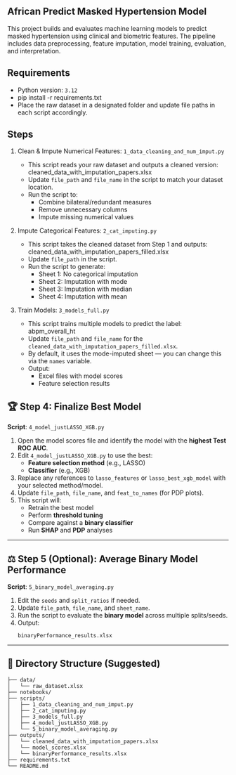 African Predict Masked Hypertension Model
--------------------------------------------
This project builds and evaluates machine learning models to predict masked hypertension using clinical and biometric features. The pipeline includes data preprocessing, feature imputation, model training, evaluation, and interpretation.

Requirements
--------------
- Python version: `3.12`
- pip install -r requirements.txt
- Place the raw dataset in a designated folder and update file paths in each script accordingly.

Steps
-------
1. Clean & Impute Numerical Features: `1_data_cleaning_and_num_imput.py`
     - This script reads your raw dataset and outputs a cleaned version: cleaned_data_with_imputation_papers.xlsx
     - Update `file_path` and `file_name` in the script to match your dataset location.
     - Run the script to:
       - Combine bilateral/redundant measures
       - Remove unnecessary columns
       - Impute missing numerical values

2. Impute Categorical Features: `2_cat_imputing.py`
     - This script takes the cleaned dataset from Step 1 and outputs: cleaned_data_with_imputation_papers_filled.xlsx
     - Update `file_path` in the script.
     - Run the script to generate:
       - Sheet 1: No categorical imputation
       - Sheet 2: Imputation with mode
       - Sheet 3: Imputation with median
       - Sheet 4: Imputation with mean

3. Train Models: `3_models_full.py`
     - This script trains multiple models to predict the label: abpm_overall_ht
     - Update `file_path` and `file_name` for the `cleaned_data_with_imputation_papers_filled.xlsx`.
     - By default, it uses the mode-imputed sheet — you can change this via the `names` variable.
     - Output:
       - Excel files with model scores
       - Feature selection results



## 🏆 Step 4: Finalize Best Model

**Script**: `4_model_justLASSO_XGB.py`

1. Open the model scores file and identify the model with the **highest Test ROC AUC**.
2. Edit `4_model_justLASSO_XGB.py` to use the best:
   - **Feature selection method** (e.g., LASSO)
   - **Classifier** (e.g., XGB)
3. Replace any references to `lasso_features` or `lasso_best_xgb_model` with your selected method/model.
4. Update `file_path`, `file_name`, and `feat_to_names` (for PDP plots).
5. This script will:
   - Retrain the best model
   - Perform **threshold tuning**
   - Compare against a **binary classifier**
   - Run **SHAP** and **PDP** analyses

---

## ⚖️ Step 5 (Optional): Average Binary Model Performance

**Script**: `5_binary_model_averaging.py`

1. Edit the `seeds` and `split_ratios` if needed.
2. Update `file_path`, `file_name`, and `sheet_name`.
3. Run the script to evaluate the **binary model** across multiple splits/seeds.
4. Output:
   ```
   binaryPerformance_results.xlsx
   ```

---

## 📁 Directory Structure (Suggested)

```
├── data/
│   └── raw_dataset.xlsx
├── notebooks/
├── scripts/
│   ├── 1_data_cleaning_and_num_imput.py
│   ├── 2_cat_imputing.py
│   ├── 3_models_full.py
│   ├── 4_model_justLASSO_XGB.py
│   └── 5_binary_model_averaging.py
├── outputs/
│   └── cleaned_data_with_imputation_papers.xlsx
│   └── model_scores.xlsx
│   └── binaryPerformance_results.xlsx
├── requirements.txt
└── README.md
